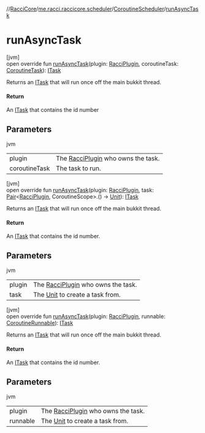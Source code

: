 //[RacciCore](../../../index.md)/[me.racci.raccicore.scheduler](../index.md)/[CoroutineScheduler](index.md)/[runAsyncTask](run-async-task.md)

# runAsyncTask

[jvm]\
open override fun [runAsyncTask](run-async-task.md)(plugin: [RacciPlugin](../../me.racci.raccicore/-racci-plugin/index.md), coroutineTask: [CoroutineTask](../-coroutine-task/index.md)): [ITask](../-i-task/index.md)

Returns an [ITask](../-i-task/index.md) that will run once off the main bukkit thread.

#### Return

An [ITask](../-i-task/index.md) that contains the id number

## Parameters

jvm

| | |
|---|---|
| plugin | The [RacciPlugin](../../me.racci.raccicore/-racci-plugin/index.md) who owns the task. |
| coroutineTask | The task to run. |

[jvm]\
open override fun [runAsyncTask](run-async-task.md)(plugin: [RacciPlugin](../../me.racci.raccicore/-racci-plugin/index.md), task: [Pair](https://kotlinlang.org/api/latest/jvm/stdlib/kotlin/-pair/index.html)&lt;[RacciPlugin](../../me.racci.raccicore/-racci-plugin/index.md), CoroutineScope&gt;.() -&gt; [Unit](https://kotlinlang.org/api/latest/jvm/stdlib/kotlin/-unit/index.html)): [ITask](../-i-task/index.md)

Returns an [ITask](../-i-task/index.md) that will run once off the main bukkit thread.

#### Return

An [ITask](../-i-task/index.md) that contains the id number.

## Parameters

jvm

| | |
|---|---|
| plugin | The [RacciPlugin](../../me.racci.raccicore/-racci-plugin/index.md) who owns the task. |
| task | The [Unit](https://kotlinlang.org/api/latest/jvm/stdlib/kotlin/-unit/index.html) to create a task from. |

[jvm]\
open override fun [runAsyncTask](run-async-task.md)(plugin: [RacciPlugin](../../me.racci.raccicore/-racci-plugin/index.md), runnable: [CoroutineRunnable](../-coroutine-runnable/index.md)): [ITask](../-i-task/index.md)

Returns an [ITask](../-i-task/index.md) that will run once off the main bukkit thread.

#### Return

An [ITask](../-i-task/index.md) that contains the id number.

## Parameters

jvm

| | |
|---|---|
| plugin | The [RacciPlugin](../../me.racci.raccicore/-racci-plugin/index.md) who owns the task. |
| runnable | The [Unit](https://kotlinlang.org/api/latest/jvm/stdlib/kotlin/-unit/index.html) to create a task from. |
